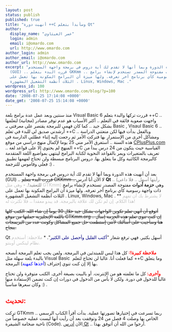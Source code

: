 ```yaml
---
layout: post
status: publish
published: true
title: "أنهيت دورة ++C وسأبدأ بتعلم Qt"
author:
  display_name: "عمر العيثاوي"
  login: admin
  email: i@omardo.com
  url: http://www.omardo.com
author_login: admin
author_email: i@omardo.com
author_url: http://www.omardo.com
excerpt: "عد أن أنهيت هذه الدورة وبما أنها لا تقدم لك أية دروس في برمجة واجهة المستخدم
  (GUI) .. قررت البدء بتعلم GKKmm .. وهي حزمة أدوات مفتوحة المصدر تستخدم لإنشاء برامج
  ذات واجهة رسومية كأي برنامج آخر تعرفه. ولها ميزة أن البرامج المكونة بها تعمل على
  الثلاث أنظمة التشغيل المشهورة . Linux, Windows, Mac ."
wordpress_id: 100
wordpress_url: http://www.omardo.com/blog/?p=100
date: '2008-07-25 17:14:08 +0000'
date_gmt: '2008-07-25 15:14:08 +0000'
---
```

<p>منذ سنتين وبعد عمل عدة برامج بلغة Visual Basic 6 قررت تركها والبدء بتعلم ++C .. واجهت صعوبة فائقة في التعلم .. أكثر الأسباب هو عدم توفر مصادر (مجانية) لتعلمها بشكل جيد .. كما كان فهمي للبرمجة يقتصر على معرفتي بـ Basic , Visaul Basic 6 .. أرشدني صديق لي للبدء في تعلم ++C .. وبالفعل بدأت فيها لكن منعتني الدراسة ومشاكل أخرى من الإستمرار بها فتركت الأمر ثم رجعت إليه إثناء عطلتي الدارسة في هذه السنة .. أستغرق الأمر مني 25 يوما لإكمال منهج دراسي من موقع <a href="http://www.cplusplus.com/doc/tutorial/">CPlusPlus.com</a> .. المنهج لم يحتوي إلا على قواعد لغة ++C القياسية حيث يتكون من 24 درس يبدأ من تعريف بالمتغيرات ويمر بالقواعد النحوية لكتابة البرامج لينتهي بمواضيع اللغة المتقدمة كالبرمجة الكائنية وكل ما يتعلق بها. دروس البرنامج مبسطة ولن تحتاج لفهمها تطبيق فعلي وقاموس للترجمة :) .</p>
<p><!--more--></p>
<p>بعد أن أنهيت هذه الدورة وبما أنها لا تقدم لك أية دروس في برمجة واجهة المستخدم (GUI) .. <span style="text-decoration: line-through;">قررت البدء بتعلم GKKmm .. </span>لا الآن أنا أدرس <strong>Qt</strong> <span style="color: #808080;">.. (رأيتها أسهل .. فلا داعي للتعقيد!. - </span><span style="color: #c0c0c0;">وهي مثل GTKmm)</span> وهي <strong>حزمة أدوات</strong> مفتوحة المصدر تستخدم لإنشاء برامج ذات واجهة رسومية كأي برنامج آخر تعرفه. ولها ميزة أن البرامج المكونة بها تعمل على الثلاث أنظمة التشغيل المشهورة . Linux, Windows, Mac . **<span style="color: #c0c0c0;"> لا يشترط بك أن تفهم هذا الكلام. إن لم تكن لك علاقة بالبرمجة. قد يبدو معقدا ،، فلا تكترث له!</span></p>
<p><span style="text-decoration: line-through;">أتوقع أن أنهي تعلم تكوين الواجهات بشكل جيد خلال 30 يوماً إن شاء الله. الكتب كلها باللغة الإنجليزية حملتها من موقع GTKmm.org .. إن كنت تنوي تعلم هذه الحزمة إسأل هنا وسأجيب على أسألتك لأنني إستطعت حل جميع المشاكل وكونت عدد من البريمجات بنجاح. </span></p>
<p>Qt أسهل بكثير. فهي ترفع شعار "<span style="color: #000080;">أكتب القليل وأحصل على الكثير</span>". * <span style="color: #c0c0c0;">ملاحظة: أستخدم نظام لينكس أوبنتو.</span></p>
<p><strong><span style="color: #ff0000;">ملاحظة كبيرة!:</span></strong> كل هذا ليس للمبتدئين في البرمجة. ولمن يجب تعلم البرمجة أنصحه بالبدء بلغة سهلة مثل Visual Basic  كما فعلت أنا. غالبا لن تحتاج لتعلم ++C وما يتعلق بها إلا إن كنت تنوي إحتراف (<span style="color: #0000ff;">أخذها كمهنة</span>) البرمجة.</p>
<p><strong><span style="color: #ff0000;">وأخرى: </span></strong>كل ما تعلمته هو من الإنترنت. أو بالبيت بصيغة أخرى. الكتب متوفرة ولن تحتاج غالباً للدخول في دورة. ولكن لا بأس من الدخول في دورات إن كنت تضمن الإستفادة منها وكان سعرها مناسباً :) .</p>
<h2><span style="color: #ff0000;">تحديث:</span></h2>
<p>تركت GTKmm .. ربما تسرعت في إختيارها تصورتها عملية. بدأت أقرأ الكتاب الرسمي الخاص بها وصلت 4 فصل من 24 وتوقفت بعد أن رأيت أنها ليست عمليه خصوصاً من ناحية ضخامة الشيفرة (Code). الآن <a href="http://doc.trolltech.com/4.3/tutorial.html">أدرس Qt</a> .. أرجوا من الله أن أتوفق بهذا.</p>
